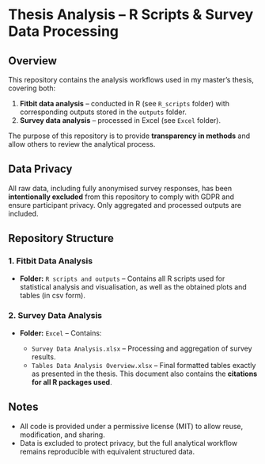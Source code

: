 
# Thesis Analysis – R Scripts & Survey Data Processing

## Overview

This repository contains the analysis workflows used in my master’s thesis, covering both:

1. **Fitbit data analysis** – conducted in R (see `R_scripts` folder) with corresponding outputs stored in the `outputs` folder.
2. **Survey data analysis** – processed in Excel (see `Excel` folder).

The purpose of this repository is to provide **transparency in methods** and allow others to review the analytical process.


## Data Privacy

All raw data, including fully anonymised survey responses, has been **intentionally excluded** from this repository to comply with GDPR and ensure participant privacy. Only aggregated and processed outputs are included.



## Repository Structure

### 1. Fitbit Data Analysis

* **Folder:** `R scripts and outputs` – Contains all R scripts used for statistical analysis and visualisation, as well as the obtained plots and tables (in csv form).

### 2. Survey Data Analysis

* **Folder:** `Excel` – Contains:

  * `Survey Data Analysis.xlsx` – Processing and aggregation of survey results.
  * `Tables Data Analysis Overview.xlsx` – Final formatted tables exactly as presented in the thesis. This document also contains the **citations for all R packages used**.



## Notes

* All code is provided under a permissive license (MIT) to allow reuse, modification, and sharing.
* Data is excluded to protect privacy, but the full analytical workflow remains reproducible with equivalent structured data.


